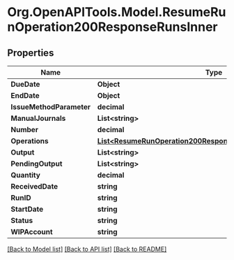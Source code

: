 # Org.OpenAPITools.Model.ResumeRunOperation200ResponseRunsInner

## Properties

Name | Type | Description | Notes
------------ | ------------- | ------------- | -------------
**DueDate** | **Object** |  | [optional] 
**EndDate** | **Object** |  | [optional] 
**IssueMethodParameter** | **decimal** |  | [optional] 
**ManualJournals** | **List&lt;string&gt;** |  | [optional] 
**Number** | **decimal** |  | [optional] 
**Operations** | [**List&lt;ResumeRunOperation200ResponseRunsInnerOperationsInner&gt;**](ResumeRunOperation200ResponseRunsInnerOperationsInner.md) |  | [optional] 
**Output** | **List&lt;string&gt;** |  | [optional] 
**PendingOutput** | **List&lt;string&gt;** |  | [optional] 
**Quantity** | **decimal** |  | [optional] 
**ReceivedDate** | **string** |  | [optional] 
**RunID** | **string** |  | [optional] 
**StartDate** | **string** |  | [optional] 
**Status** | **string** |  | [optional] 
**WIPAccount** | **string** |  | [optional] 

[[Back to Model list]](../README.md#documentation-for-models) [[Back to API list]](../README.md#documentation-for-api-endpoints) [[Back to README]](../README.md)

